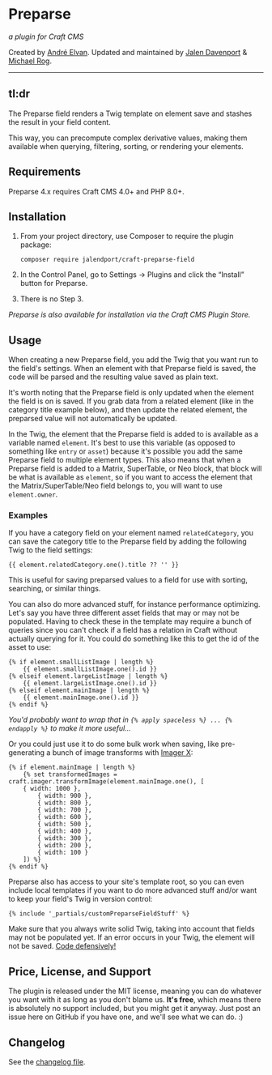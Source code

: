 # Preparse

_a plugin for Craft CMS_

Created by [André Elvan](https://www.vaersaagod.no).
Updated and maintained by [Jalen Davenport](https://jalendport.com) & [Michael Rog](https://michaelrog.com).

* * *

## tl:dr

The Preparse field renders a Twig template on element save and stashes the result in your field content.

This way, you can precompute complex derivative values, making them available when querying, filtering, sorting, or rendering your elements.


## Requirements

Preparse 4.x requires Craft CMS 4.0+ and PHP 8.0+.

## Installation

1. From your project directory, use Composer to require the plugin package:

   ```
   composer require jalendport/craft-preparse-field
   ```

2. In the Control Panel, go to Settings → Plugins and click the “Install” button for Preparse.

3. There is no Step 3.

_Preparse is also available for installation via the Craft CMS Plugin Store._


## Usage

When creating a new Preparse field, you add the Twig that you want run to the field's settings. When an element with that Preparse field is saved, the code will be parsed and the resulting value saved as plain text.

It's worth noting that the Preparse field is only updated when the element the field is on is saved. If you grab data from a related element (like in the category title example below), and then update the related element, the preparsed value will not automatically be updated.

In the Twig, the element that the Preparse field is added to is available as a variable named `element`. It's best to use this variable (as opposed to something like `entry` or `asset`) because it's possible you add the same Preparse field to multiple element types. This also means that when a Preparse field is added to a Matrix, SuperTable, or Neo block, that block will be what is available as `element`, so if you want to access the element that the Matrix/SuperTable/Neo field belongs to, you will want to use `element.owner`.

### Examples

If you have a category field on your element named `relatedCategory`, you can save the category title to the Preparse field by adding the following Twig to the field settings:

    {{ element.relatedCategory.one().title ?? '' }}

This is useful for saving preparsed values to a field for use with sorting, searching, or similar things.

You can also do more advanced stuff, for instance performance optimizing. Let's say you have three different asset fields that may or may not be populated. Having to check these in the template may require a bunch of queries since you can't check if a field has a relation in Craft without actually querying for it. You could do something like this to get the id of the asset to use:

    {% if element.smallListImage | length %}
        {{ element.smallListImage.one().id }}
    {% elseif element.largeListImage | length %}
        {{ element.largeListImage.one().id }}
    {% elseif element.mainImage | length %}
        {{ element.mainImage.one().id }}
    {% endif %}

_You'd probably want to wrap that in `{% apply spaceless %} ... {% endapply %}` to make it more useful..._

Or you could just use it to do some bulk work when saving, like pre-generating a bunch of image transforms with [Imager X](https://plugins.craftcms.com/imager-x?craft4):

    {% if element.mainImage | length %}
        {% set transformedImages = craft.imager.transformImage(element.mainImage.one(), [
        { width: 1000 },
            { width: 900 },
            { width: 800 },
            { width: 700 },
            { width: 600 },
            { width: 500 },
            { width: 400 },
            { width: 300 },
            { width: 200 },
            { width: 100 }
        ]) %}
    {% endif %}

Preparse also has access to your site's template root, so you can even include local templates if you want to do more advanced stuff and/or want to keep your field's Twig in version control:

    {% include '_partials/customPreparseFieldStuff' %}

Make sure that you always write solid Twig, taking into account that fields may not be populated yet. If an error occurs in your Twig, the element will not be saved. [Code defensively!](https://nystudio107.com/blog/handling-errors-gracefully-in-craft-cms#defensive-coding-in-twig)

## Price, License, and Support

The plugin is released under the MIT license, meaning you can do whatever you want with it as long as you don't blame us. **It's free**, which means there is absolutely no support included, but you might get it anyway. Just post an issue here on GitHub if you have one, and we'll see what we can do. :)

## Changelog

See the [changelog file](https://github.com/besteadfast/craft-preparse-field/blob/master/CHANGELOG.md).
